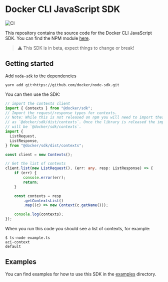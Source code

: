 # Docker CLI JavaScript SDK
![CI](https://github.com/docker/node-sdk/workflows/CI/badge.svg)

<!-- FIXME(chris-crone): Add link to NPM package -->
This repository contains the source code for the Docker CLI JavaScript SDK. You
can find the NPM module [here](https://xxx).

> :warning: This SDK is in beta, expect things to change or break!

## Getting started

Add `node-sdk` to the dependencies 

```console
yarn add git+https://github.com/docker/node-sdk.git
```

You can then use the SDK:

```typescript
// import the contexts client
import { Contexts } from "@docker/sdk";
// Import the request/response types for contexts.
// Note: While this is not released on npm you will need to import these
// as `@docker/sdk/dist/contexts`. Once the library is released the import path
// will be `@docker/sdk/contexts`.
import {
  ListRequest,
  ListResponse,
} from "@docker/sdk/dist/contexts";

const client = new Contexts();

// Get the list of contexts
client.list(new ListRequest(), (err: any, resp: ListResponse) => {
    if (err) {
        console.error(err);
        return;
    }

    const contexts = resp
        .getContextsList()
        .map((c) => new Context(c.getName()));

    console.log(contexts);
});
```

When you run this code you should see a list of contexts, for example:

```console
$ ts-node example.ts
aci-context
default
```

## Examples

You can find examples for how to use this SDK in the [examples](./examples)
directory.
